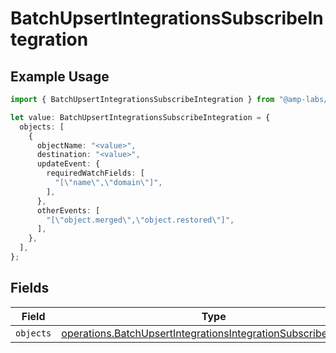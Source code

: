 # BatchUpsertIntegrationsSubscribeIntegration

## Example Usage

```typescript
import { BatchUpsertIntegrationsSubscribeIntegration } from "@amp-labs/sdk-node/models/operations";

let value: BatchUpsertIntegrationsSubscribeIntegration = {
  objects: [
    {
      objectName: "<value>",
      destination: "<value>",
      updateEvent: {
        requiredWatchFields: [
          "[\"name\",\"domain\"]",
        ],
      },
      otherEvents: [
        "[\"object.merged\",\"object.restored\"]",
      ],
    },
  ],
};
```

## Fields

| Field                                                                                                                                          | Type                                                                                                                                           | Required                                                                                                                                       | Description                                                                                                                                    |
| ---------------------------------------------------------------------------------------------------------------------------------------------- | ---------------------------------------------------------------------------------------------------------------------------------------------- | ---------------------------------------------------------------------------------------------------------------------------------------------- | ---------------------------------------------------------------------------------------------------------------------------------------------- |
| `objects`                                                                                                                                      | [operations.BatchUpsertIntegrationsIntegrationSubscribeObject](../../models/operations/batchupsertintegrationsintegrationsubscribeobject.md)[] | :heavy_minus_sign:                                                                                                                             | N/A                                                                                                                                            |